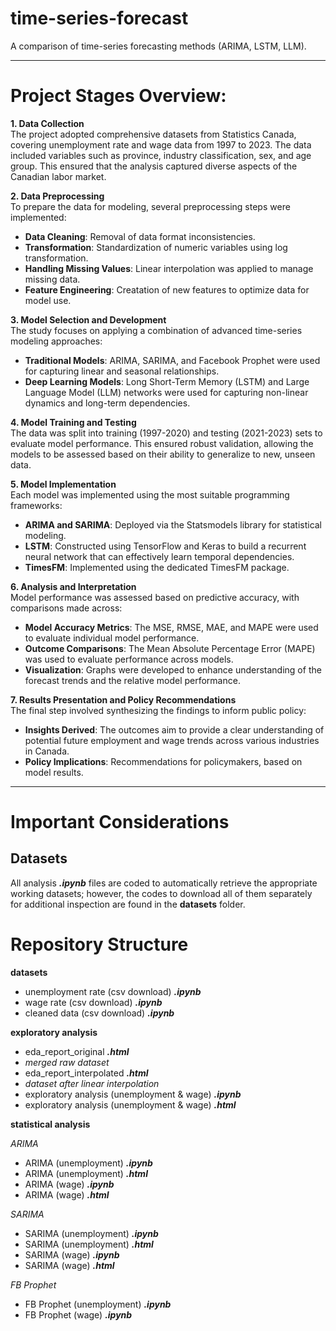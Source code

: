 # time-series-forecast
A comparison of time-series forecasting methods (ARIMA, LSTM, LLM). 

---

# Project Stages Overview: 

**1. Data Collection**  
The project adopted comprehensive datasets from Statistics Canada, covering unemployment rate and wage data from 1997 to 2023. The data included variables such as province, industry classification, sex, and age group. This ensured that the analysis captured diverse aspects of the Canadian labor market.


**2. Data Preprocessing**  
To prepare the data for modeling, several preprocessing steps were implemented:
- **Data Cleaning**: Removal of data format inconsistencies.
- **Transformation**: Standardization of numeric variables using log transformation.
- **Handling Missing Values**: Linear interpolation was applied to manage missing data.
- **Feature Engineering**: Creatation of new features to optimize data for model use.


**3. Model Selection and Development**  
The study focuses on applying a combination of advanced time-series modeling approaches:
- **Traditional Models**: ARIMA, SARIMA, and Facebook Prophet were used for capturing linear and seasonal relationships.
- **Deep Learning Models**: Long Short-Term Memory (LSTM) and Large Language Model (LLM) networks were used for capturing non-linear dynamics and long-term dependencies.


**4. Model Training and Testing**  
The data was split into training (1997-2020) and testing (2021-2023) sets to evaluate model performance. This ensured robust validation, allowing the models to be assessed based on their ability to generalize to new, unseen data.


**5. Model Implementation**  
Each model was implemented using the most suitable programming frameworks:
- **ARIMA and SARIMA**: Deployed via the Statsmodels library for statistical modeling.
- **LSTM**: Constructed using TensorFlow and Keras to build a recurrent neural network that can effectively learn temporal dependencies.
- **TimesFM**: Implemented using the dedicated TimesFM package.


**6. Analysis and Interpretation**  
Model performance was assessed based on predictive accuracy, with comparisons made across:
- **Model Accuracy Metrics**: The MSE, RMSE, MAE, and MAPE were used to evaluate individual model performance.
- **Outcome Comparisons**: The Mean Absolute Percentage Error (MAPE) was used to evaluate performance across models.
- **Visualization**: Graphs were developed to enhance understanding of the forecast trends and the relative model performance.


**7. Results Presentation and Policy Recommendations**  
The final step involved synthesizing the findings to inform public policy:
- **Insights Derived**: The outcomes aim to provide a clear understanding of potential future employment and wage trends across various industries in Canada.
- **Policy Implications**: Recommendations for policymakers, based on model results. 

---

# Important Considerations
## Datasets
All analysis ***.ipynb*** files are coded to automatically retrieve the appropriate working datasets; however, the codes to download all of them separately for additional inspection are found in the **datasets** folder.

# Repository Structure
**datasets**
- unemployment rate (csv download) ***.ipynb***
- wage rate (csv download) ***.ipynb***
- cleaned data (csv download) ***.ipynb***

**exploratory analysis**
- eda_report_original ***.html***
-   *merged raw dataset*
- eda_report_interpolated ***.html***
-   *dataset after linear interpolation*
- exploratory analysis (unemployment & wage) ***.ipynb***
- exploratory analysis (unemployment & wage) ***.html***

**statistical analysis**

*ARIMA*
- ARIMA (unemployment) ***.ipynb***
- ARIMA (unemployment) ***.html***
- ARIMA (wage) ***.ipynb***
- ARIMA (wage) ***.html***

*SARIMA*
- SARIMA (unemployment) ***.ipynb***
- SARIMA (unemployment) ***.html***
- SARIMA (wage) ***.ipynb***
- SARIMA (wage) ***.html***

*FB Prophet*
- FB Prophet (unemployment) ***.ipynb***
- FB Prophet (wage) ***.ipynb***




